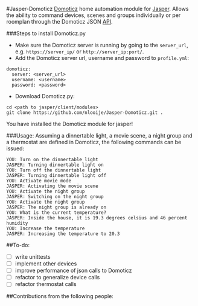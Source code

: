 #Jasper-Domoticz
[Domoticz](https://domoticz.com/) home automation module for [Jasper](http://jasperproject.github.io/).
Allows the ability to command devices, scenes and groups individually or per roomplan through the Domoticz JSON [API](https://www.domoticz.com/wiki/Domoticz_API/JSON_URL's).

###Steps to install Domoticz.py
- Make sure the Domoticz server is running by going to the `server_url`,
e.g. `https://server_ip/` or `http://server_ip:port/`.
- Add the Domoticz server url, username and password to `profile.yml`:
```
domoticz:
  server: <server_url>
  username: <username>
  password: <password>
```
- Download Domoticz.py:
```
cd <path to jasper/client/modules>
git clone https://github.com/nlooije/Jasper-Domoticz.git .
```
You have installed the Domoticz module for jasper!

###Usage:
Assuming a dinnertable light, a movie scene, a night group and
a thermostat are defined in Domoticz, the following commands can be issued:
```
YOU: Turn on the dinnertable light
JASPER: Turning dinnertable light on
YOU: Turn off the dinnertable light
JASPER: Turning dinnertable light off
YOU: Activate movie mode
JASPER: Activating the movie scene
YOU: Activate the night group
JASPER: Switching on the night group
YOU: Activate the night group
JASPER: The night group is already on
YOU: What is the current temperature?
JASPER: Inside the house, it is 19.3 degrees celsius and 46 percent humidity
YOU: Increase the temperature
JASPER: Increasing the temperature to 20.3
```

##To-do:
- [ ] write unittests
- [ ] implement other devices
- [ ] improve performance of json calls to Domoticz
- [ ] refactor to generalize device calls
- [ ] refactor thermostat calls

##Contributions from the following people:
```
```